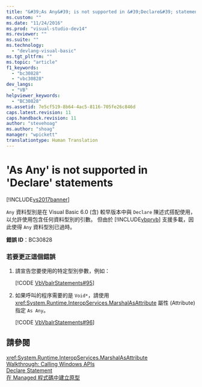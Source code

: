 ```yaml
---
title: "&#39;As Any&#39; is not supported in &#39;Declare&#39; statements | Microsoft Docs"
ms.custom: ""
ms.date: "11/24/2016"
ms.prod: "visual-studio-dev14"
ms.reviewer: ""
ms.suite: ""
ms.technology: 
  - "devlang-visual-basic"
ms.tgt_pltfrm: ""
ms.topic: "article"
f1_keywords: 
  - "bc30828"
  - "vbc30828"
dev_langs: 
  - "VB"
helpviewer_keywords: 
  - "BC30828"
ms.assetid: 7e5cf519-8b64-4ac5-8116-705fe26c846d
caps.latest.revision: 11
caps.handback.revision: 11
author: "stevehoag"
ms.author: "shoag"
manager: "wpickett"
translationtype: Human Translation
---
```

# &#39;As Any&#39; is not supported in &#39;Declare&#39; statements
[!INCLUDE[vs2017banner](../../../csharp/includes/vs2017banner.md)]

`Any` 資料型別是在 Visual Basic 6.0 \(含\) 較早版本中與 `Declare` 陳述式搭配使用，以允許使用包含任何資料型別的引數。  但由於 [!INCLUDE[vbprvb](../../../csharp/programming-guide/concepts/linq/includes/vbprvb_md.md)] 支援多載，因此使得 `Any` 資料型別已過時。  
  
 **錯誤 ID**：BC30828  
  
### 若要更正這個錯誤  
  
1.  請宣告您要使用的特定型別參數，例如：  
  
     [!CODE [VbVbalrStatements#95](../CodeSnippet/VS_Snippets_VBCSharp/VbVbalrStatements#95)]  
  
2.  如果呼叫的程序需要的是 `Void*`，請使用 <xref:System.Runtime.InteropServices.MarshalAsAttribute> 屬性 \(Attribute\) 指定 `As Any`。  
  
     [!CODE [VbVbalrStatements#96](../CodeSnippet/VS_Snippets_VBCSharp/VbVbalrStatements#96)]  
  
## 請參閱  
 <xref:System.Runtime.InteropServices.MarshalAsAttribute>   
 [Walkthrough: Calling Windows APIs](../../../visual-basic/programming-guide/com-interop/walkthrough-calling-windows-apis.md)   
 [Declare Statement](../../../visual-basic/language-reference/statements/declare-statement.md)   
 [在 Managed 程式碼中建立原型](../Topic/Creating%20Prototypes%20in%20Managed%20Code.md)